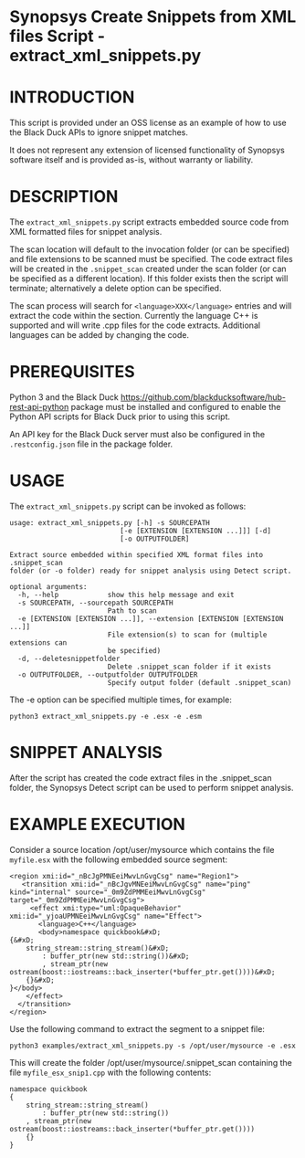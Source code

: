 # Synopsys Create Snippets from XML files Script - extract_xml_snippets.py
# INTRODUCTION

This script is provided under an OSS license as an example of how to use the Black Duck APIs to ignore snippet matches.

It does not represent any extension of licensed functionality of Synopsys software itself and is provided as-is, without warranty or liability.

# DESCRIPTION

The `extract_xml_snippets.py` script extracts embedded source code from XML formatted files for snippet analysis.

The scan location will default to the invocation folder (or can be specified) and file extensions to be scanned must be specified.
The code extract files will be created in the `.snippet_scan` created under the scan folder (or can be specified as a different location).
If this folder exists then the script will terminate; alternatively a delete option can be specified.

The scan process will search for `<language>XXX</language>` entries and will extract the code within the <body> section.
Currently the language C++ is supported and will write .cpp files for the code extracts. Additional languages can be added by changing the code.

# PREREQUISITES

Python 3 and the Black Duck https://github.com/blackducksoftware/hub-rest-api-python package must be installed and configured to enable the Python API scripts for Black Duck prior to using this script.

An API key for the Black Duck server must also be configured in the `.restconfig.json` file in the package folder.

# USAGE

The `extract_xml_snippets.py` script can be invoked as follows:

    usage: extract_xml_snippets.py [-h] -s SOURCEPATH
                               [-e [EXTENSION [EXTENSION ...]]] [-d]
                               [-o OUTPUTFOLDER]

    Extract source embedded within specified XML format files into .snippet_scan
    folder (or -o folder) ready for snippet analysis using Detect script.

    optional arguments:
      -h, --help            show this help message and exit
      -s SOURCEPATH, --sourcepath SOURCEPATH
                            Path to scan
      -e [EXTENSION [EXTENSION ...]], --extension [EXTENSION [EXTENSION ...]]
                            File extension(s) to scan for (multiple extensions can
                            be specified)
      -d, --deletesnippetfolder
                            Delete .snippet_scan folder if it exists
      -o OUTPUTFOLDER, --outputfolder OUTPUTFOLDER
                            Specify output folder (default .snippet_scan)

The -e option can be specified multiple times, for example:

    python3 extract_xml_snippets.py -e .esx -e .esm

# SNIPPET ANALYSIS

After the script has created the code extract files in the .snippet_scan folder, the Synopsys Detect script can be used to perform snippet analysis.

# EXAMPLE EXECUTION

Consider a source location /opt/user/mysource which contains the file `myfile.esx` with the following embedded source segment:

    <region xmi:id="_nBcJgPMNEeiMwvLnGvgCsg" name="Region1">
	   <transition xmi:id="_nBcJgvMNEeiMwvLnGvgCsg" name="ping" kind="internal" source="_0m9ZdPMMEeiMwvLnGvgCsg" target="_0m9ZdPMMEeiMwvLnGvgCsg">
		 <effect xmi:type="uml:OpaqueBehavior" xmi:id="_yjoaUPMNEeiMwvLnGvgCsg" name="Effect">
		   <language>C++</language>
		   <body>namespace quickbook&#xD;
    {&#xD;
        string_stream::string_stream()&#xD;
            : buffer_ptr(new std::string())&#xD;
            , stream_ptr(new ostream(boost::iostreams::back_inserter(*buffer_ptr.get())))&#xD;
        {}&#xD;
    }</body>
		</effect>
	  </transition>
	</region>

Use the following command to extract the segment to a snippet file:

    python3 examples/extract_xml_snippets.py -s /opt/user/mysource -e .esx

This will create the folder /opt/user/mysource/.snippet_scan containing the file `myfile_esx_snip1.cpp` with the following contents:

	namespace quickbook
	{
		string_stream::string_stream()
			: buffer_ptr(new std::string())
		, stream_ptr(new ostream(boost::iostreams::back_inserter(*buffer_ptr.get())))
		{}
	}
